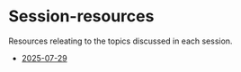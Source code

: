 # Session-resources

Resources releating to the topics discussed in each session.

- [2025-07-29](2025-07-29.md#links)
